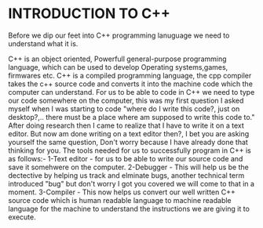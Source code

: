 # INTRODUCTION TO C++

Before we dip our feet into C++ programming lanuguage we need to understand what it is.

C++ is an object oriented, Powerfull general-purpose programming language, which can be used to develop Operating systems,games, firmwares etc.
C++ is a compiled programming language, the cpp compiler takes the c++ source code and converts it into the machine code which the computer can understand.
For us to be able to code in C++ we need to type our code somewhere on the computer, this was my first question I asked myself when I was starting to code "where do I write this code?, just on desktop?,.. there must be a place where am supposed to write this code to." After doing research then I came to realize that I have to write it on a text editor. But now am done writing on a text editor then?, I bet you are asking yourself the same question, Don't worry because I have already done that thinking for you.
The tools needed for us to successfully program in C++ is as follows:-
1-Text editor - for us to be able to write our source code and save it somehwere on the computer.
2-Debugger - This will help us be the dectective by helping us track and elminate bugs, another technical term introduced "bug" but don't worry I got you covered we will come to that in a moment.
3-Compiler - This now helps us convert our well written C++ source code which is human readable language to machine readable language for the machine to understand the instructions we are giving it to execute.
